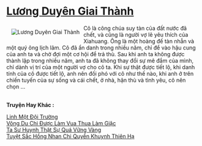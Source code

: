 <a href="https://truyentiki.com/luong-duyen-giai-thanh.30609/" title="Lương Duyên Giai Thành"><h1>Lương Duyên Giai Thành</h1></a><div style="display:table"><img align="right" style="float: left; padding: 10px;" src="https://truyentiki.com/a/img/str/src/30609.jpg" alt="Lương Duyên Giai Thành">Cô là công chúa suy tàn của đất nước đã chết, và cũng là người vợ lẽ yêu thích của Xiahuang. Ông là một hoàng đế tàn nhẫn và một quý ông lịch lãm. Cô đã ẩn danh trong nhiều năm, chỉ để vào hậu cung của anh ta và chờ đợi một cơ hội để trả thù. Sau khi anh ta không được thành lập trong nhiều năm, anh ta đã không thay đổi sự mê đắm của mình, chỉ dành vị trí của một người vợ cho cô ta. Khi sự thật được tiết lộ, khi danh tính của cô được tiết lộ, anh nên đối phó với cô như thế nào, khi anh ở trên chiến tuyến của sự sống và cái chết, ở nhà, hận thù và tình yêu, cô nên chọn ...</div><p><br><b>Truyện Hay Khác :</b></p><a href="https://truyentiki.com/linh-mot-doi-truong.30608/" alt="Linh Một Đội Trường">Linh Một Đội Trường</a><br/><a href="https://github.com/nownovels/truyenhay/tree/master/truyenhay/30466/README.md" alt="Võng Du Chi Được Làm Vua Thua Làm Giặc">Võng Du Chi Được Làm Vua Thua Làm Giặc</a><br/><a href="https://github.com/nownovels/top500/tree/master/truyenhay/33776/" alt="Ta Sư Huynh Thật Sự Quá Vững Vàng">Ta Sư Huynh Thật Sự Quá Vững Vàng</a><br/><a href="https://github.com/nownovels/truyenhay/tree/master/truyenhay/30406/README.md" alt="Tuyệt Sắc Hồng Nhan Chi Quyền Khuynh Thiên Hạ">Tuyệt Sắc Hồng Nhan Chi Quyền Khuynh Thiên Hạ</a><br/>